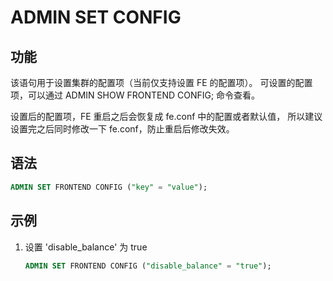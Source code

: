 # ADMIN SET CONFIG

## 功能

该语句用于设置集群的配置项（当前仅支持设置 FE 的配置项）。
可设置的配置项，可以通过 ADMIN SHOW FRONTEND CONFIG; 命令查看。

设置后的配置项，FE 重启之后会恢复成 fe.conf 中的配置或者默认值，
所以建议设置完之后同时修改一下 fe.conf，防止重启后修改失效。

## 语法

```sql
ADMIN SET FRONTEND CONFIG ("key" = "value");
```

## 示例

1. 设置 'disable_balance' 为 true

    ```sql
    ADMIN SET FRONTEND CONFIG ("disable_balance" = "true");
    ```
